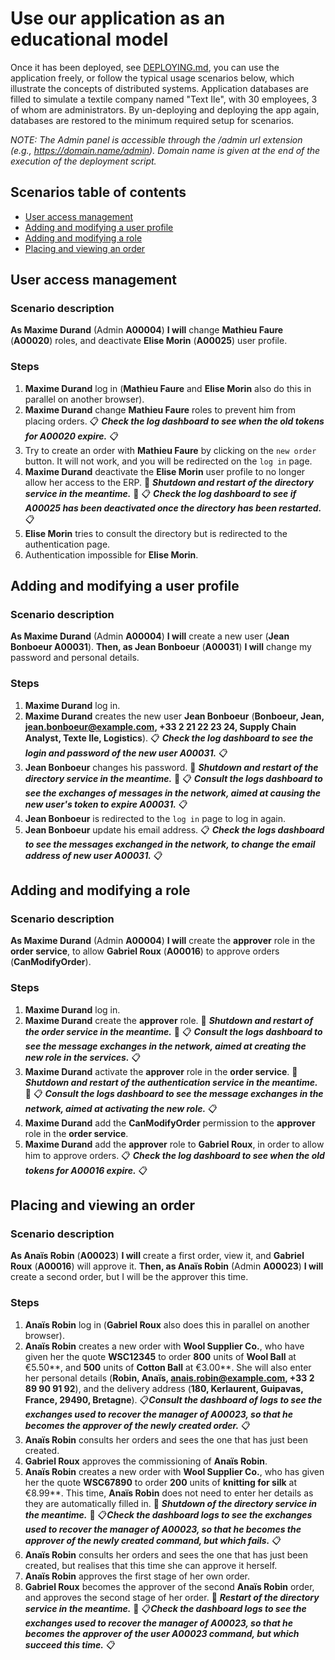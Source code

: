 # Use our application as an educational model

Once it has been deployed, see [DEPLOYING.md](DEPLOYING.md), you can use the application freely, 
or follow the typical usage scenarios below, which illustrate the concepts of distributed systems.
Application databases are filled to simulate a textile company named "Text Ile", with 30 employees, 
3 of whom are administrators.
By un-deploying and deploying the app again, 
databases are restored to the minimum required setup for scenarios.

_NOTE: The Admin panel is accessible through the /admin url extension (e.g., https://domain.name/admin).
Domain name is given at the end of the execution of the deployment script._

## Scenarios table of contents

- [User access management](#user-access-management)
- [Adding and modifying a user profile](#adding-and-modifying-a-user-profile)
- [Adding and modifying a role](#adding-and-modifying-a-role)
- [Placing and viewing an order](#placing-and-viewing-an-order)

## User access management

### Scenario description

**As Maxime Durand** (Admin **A00004**) **I will** change **Mathieu Faure** (**A00020**) roles, 
and deactivate **Elise Morin** (**A00025**) user profile.

### Steps

1. **Maxime Durand** log in (**Mathieu Faure** and **Elise Morin** also do this in parallel on another browser).
2. **Maxime Durand** change **Mathieu Faure** roles to prevent him from placing orders.
   📋 ***Check the log dashboard to see when the old tokens for A00020 expire.*** 📋
3. Try to create an order with **Mathieu Faure** by clicking on the `new order` button. 
   It will not work, and you will be redirected on the `log in` page.
4. **Maxime Durand** deactivate the **Elise Morin** user profile to no longer allow her access to the ERP.
   🐳 ***Shutdown and restart of the directory service in the meantime.*** 🐳
   📋 ***Check the log dashboard to see if A00025 has been deactivated once the directory has been restarted.*** 📋
5. **Elise Morin** tries to consult the directory but is redirected to the authentication page.
6. Authentication impossible for **Elise Morin**.

## Adding and modifying a user profile

### Scenario description

**As Maxime Durand** (Admin **A00004**) **I will** create a new user (**Jean Bonboeur A00031**).
**Then, as Jean Bonboeur** (**A00031**) **I will** change my password and personal details.

### Steps

1. **Maxime Durand** log in.
2. **Maxime Durand** creates the new user **Jean Bonboeur** (**Bonboeur, Jean, jean.bonboeur@example.com, 
   +33 2 21 22 23 24, Supply Chain Analyst, Texte Ile, Logistics**).
   📋 ***Check the log dashboard to see the login and password of the new user A00031.*** 📋
3. **Jean Bonboeur** changes his password.
   🐳 ***Shutdown and restart of the directory service in the meantime.*** 🐳
   📋 ***Consult the logs dashboard to see the exchanges of messages in the network, 
   aimed at causing the new user's token to expire A00031.*** 📋
4. **Jean Bonboeur** is redirected to the `log in` page to log in again.
5. **Jean Bonboeur** update his email address.
   📋 ***Check the logs dashboard to see the messages exchanged in the network, 
   to change the email address of new user A00031.*** 📋

## Adding and modifying a role

### Scenario description

**As Maxime Durand** (Admin **A00004**) **I will** create the **approver** role in the **order service**,
to allow **Gabriel Roux** (**A00016**) to approve orders (**CanModifyOrder**).

### Steps

1. **Maxime Durand** log in.
2. **Maxime Durand** create the **approver** role.
   🐳 ***Shutdown and restart of the order service in the meantime.*** 🐳
   📋 ***Consult the logs dashboard to see the message exchanges in the network, 
   aimed at creating the new role in the services.*** 📋
3. **Maxime Durand** activate the **approver** role in the **order service**.
   🐳 ***Shutdown and restart of the authentication service in the meantime.*** 🐳
   📋 ***Consult the logs dashboard to see the message exchanges in the network,
   aimed at activating the new role.***  📋
4. **Maxime Durand** add the **CanModifyOrder** permission to the **approver** role in the **order service**.
5. **Maxime Durand** add the **approver** role to **Gabriel Roux**, in order to allow him to approve orders.
   📋 ***Check the log dashboard to see when the old tokens for A00016 expire.*** 📋

## Placing and viewing an order

### Scenario description

**As Anaïs Robin** (**A00023**) **I will** create a first order, view it, 
and **Gabriel Roux** (**A00016**) will approve it.
**Then, as Anaïs Robin** (Admin **A00023**) **I will** create a second order, but I will be the approver this time.

### Steps

1. **Anaïs Robin** log in (**Gabriel Roux** also does this in parallel on another browser).
2. **Anaïs Robin** creates a new order with **Wool Supplier Co.**,
   who have given her the quote **WSC12345** to order **800** units of **Wool Ball** at €5.50**, 
   and **500** units of **Cotton Ball** at €3.00**. 
   She will also enter her personal details (**Robin, Anaïs, anais.robin@example.com, +33 2 89 90 91 92**), 
   and the delivery address (**180, Kerlaurent, Guipavas, France, 29490, Bretagne**).
   📋***Consult the dashboard of logs to see the exchanges used to recover the manager of A00023, 
   so that he becomes the approver of the newly created order.*** 📋
3. **Anaïs Robin** consults her orders and sees the one that has just been created.
4. **Gabriel Roux** approves the commissioning of **Anaïs Robin**.
5. **Anaïs Robin** creates a new order with **Wool Supplier Co.**, 
   who has given her the quote **WSC67890** to order **200** units of **knitting for silk** at €8.99**. 
   This time, **Anaïs Robin** does not need to enter her details as they are automatically filled in.
   🐳 ***Shutdown of the directory service in the meantime.*** 🐳
   📋***Check the dashboard logs to see the exchanges used to recover the manager of A00023, 
   so that he becomes the approver of the newly created command, but which fails.*** 📋
6. **Anaïs Robin** consults her orders and sees the one that has just been created, 
   but realises that this time she can approve it herself.
7. **Anaïs Robin** approves the first stage of her own order.
8. **Gabriel Roux** becomes the approver of the second **Anaïs Robin** order, 
   and approves the second stage of her order.
   🐳 ***Restart of the directory service in the meantime.*** 🐳
   📋***Check the dashboard logs to see the exchanges used to recover the manager of A00023,
   so that he becomes the approver of the user A00023 command, but which succeed this time.*** 📋
